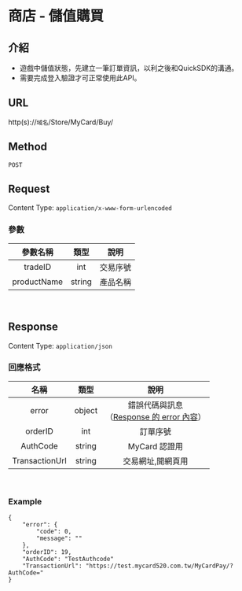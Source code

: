 # 商店 - 儲值購買

## 介紹

- 遊戲中儲值狀態，先建立一筆訂單資訊，以利之後和QuickSDK的溝通。
- 需要完成登入驗證才可正常使用此API。

## URL

http(s)://`域名`/Store/MyCard/Buy/

## Method

`POST`

## Request

Content Type: `application/x-www-form-urlencoded`

### 參數

| 參數名稱 | 類型 | 說明 |
|:-:|:-:|:-:|
| tradeID | int | 交易序號 |
| productName | string | 產品名稱 |

<br>

## Response

Content Type: `application/json`

### 回應格式

| 名稱 | 類型 | 說明 |
|:-:|:-:|:-:|
| error | object | 錯誤代碼與訊息<br>（[Response 的 error 內容](../response.md#error)） |
| orderID | int | 訂單序號 |
| AuthCode | string | MyCard 認證用 |
| TransactionUrl | string | 交易網址,開網頁用 |
<br>

### Example

	{
		"error": {
			"code": 0,
			"message": ""
		},
		"orderID": 19,
		"AuthCode": "TestAuthcode"
		"TransactionUrl": "https://test.mycard520.com.tw/MyCardPay/?AuthCode="
	}